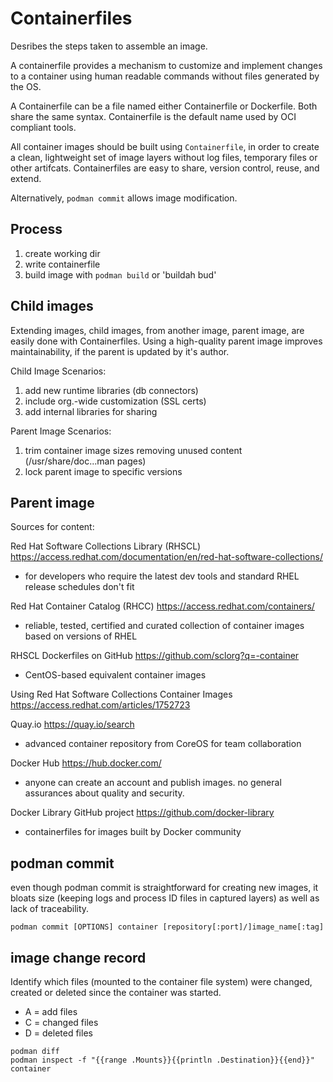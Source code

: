 # Containerfiles

Desribes the steps taken to assemble an image.

A containerfile provides a mechanism to customize and implement changes to a container using human readable commands without files generated by the OS.

A Containerfile can be a file named either Containerfile or Dockerfile. Both share the same syntax. Containerfile is the default name used by OCI compliant tools.

All container images should be built using `Containerfile`, in order to create a clean, lightweight set of image layers without log files, temporary files or other artifcats. Containerfiles are easy to share, version control, reuse, and extend.

Alternatively, `podman commit` allows image modification.

## Process
1. create working dir
1. write containerfile
1. build image with `podman build` or 'buildah bud'

## Child images
Extending images, child images, from another image, parent image, are easily done with Containerfiles. Using a high-quality parent image improves maintainability, if the parent is updated by it's author. 

Child Image Scenarios:
1. add new runtime libraries (db connectors)
1. include org.-wide customization (SSL certs)
1. add internal libraries for sharing 

Parent Image Scenarios:
1. trim container image sizes removing unused content (/usr/share/doc...man pages)
1. lock parent image to specific versions

## Parent image
Sources for content:

Red Hat Software Collections Library (RHSCL)
https://access.redhat.com/documentation/en/red-hat-software-collections/
- for developers who require the latest dev tools and standard RHEL release schedules don't fit

Red Hat Container Catalog (RHCC)
https://access.redhat.com/containers/
- reliable, tested, certified and curated collection of container images based on versions of RHEL

RHSCL Dockerfiles on GitHub
https://github.com/sclorg?q=-container
- CentOS-based equivalent container images 

Using Red Hat Software Collections Container Images
https://access.redhat.com/articles/1752723

Quay.io
https://quay.io/search
- advanced container repository from CoreOS for team collaboration

Docker Hub
https://hub.docker.com/
- anyone can create an account and publish images. no general assurances about quality and security.

Docker Library GitHub project
https://github.com/docker-library
- containerfiles for images built by Docker community

## podman commit
even though podman commit is straightforward for creating new images, it bloats size (keeping logs and process ID files in captured layers) as well as lack of traceability.
```
podman commit [OPTIONS] container [repository[:port]/]image_name[:tag]
```

## image change record
Identify which files (mounted to the container file system) were changed, created or deleted since the container was started.
- A = add files
- C = changed files
- D = deleted files

```
podman diff
podman inspect -f "{{range .Mounts}}{{println .Destination}}{{end}}" container


```

